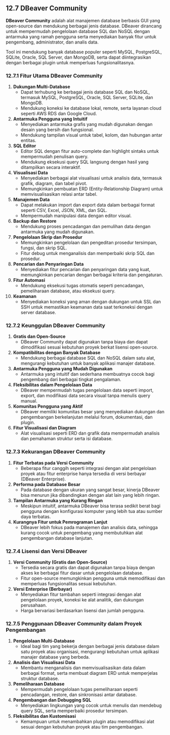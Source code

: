 ## 12.7 DBeaver Community

**DBeaver Community** adalah alat manajemen database berbasis GUI yang open-source dan mendukung berbagai jenis database. DBeaver dirancang untuk mempermudah pengelolaan database SQL dan NoSQL dengan antarmuka yang ramah pengguna serta menyediakan banyak fitur untuk pengembang, administrator, dan analis data.

Tool ini mendukung banyak database populer seperti MySQL, PostgreSQL, SQLite, Oracle, SQL Server, dan MongoDB, serta dapat diintegrasikan dengan berbagai plugin untuk memperluas fungsionalitasnya.

### **12.7.1 Fitur Utama DBeaver Community**

1. **Dukungan Multi-Database**
    - Dapat terhubung ke berbagai jenis database SQL dan NoSQL, termasuk MySQL, PostgreSQL, Oracle, SQL Server, SQLite, dan MongoDB.
    - Mendukung koneksi ke database lokal, remote, serta layanan cloud seperti AWS RDS dan Google Cloud.
2. **Antarmuka Pengguna yang Intuitif**
    - Menyediakan antarmuka grafis yang mudah digunakan dengan desain yang bersih dan fungsional.
    - Mendukung tampilan visual untuk tabel, kolom, dan hubungan antar entitas.
3. **SQL Editor**
    - Editor SQL dengan fitur auto-complete dan highlight sintaks untuk mempermudah penulisan query.
    - Mendukung eksekusi query SQL langsung dengan hasil yang ditampilkan secara interaktif.
4. **Visualisasi Data**
    - Menyediakan berbagai alat visualisasi untuk analisis data, termasuk grafik, diagram, dan tabel pivot.
    - Memungkinkan pembuatan ERD (Entity-Relationship Diagram) untuk memvisualisasikan relasi antar tabel.
5. **Manajemen Data**
    - Dapat melakukan import dan export data dalam berbagai format seperti CSV, Excel, JSON, XML, dan SQL.
    - Mempermudah manipulasi data dengan editor visual.
6. **Backup dan Restore**
    - Mendukung proses pencadangan dan pemulihan data dengan antarmuka yang mudah digunakan.
7. **Pengelolaan Skrip dan Prosedur**
    - Memungkinkan pengelolaan dan pengeditan prosedur tersimpan, fungsi, dan skrip SQL.
    - Fitur debug untuk menganalisis dan memperbaiki skrip SQL dan prosedur.
8. **Pencarian dan Penyaringan Data**
    - Menyediakan fitur pencarian dan penyaringan data yang kuat, memungkinkan pencarian dengan berbagai kriteria dan pengaturan.
9. **Fitur Automasi**
    - Mendukung eksekusi tugas otomatis seperti pencadangan, pemeliharaan database, atau eksekusi query.
10. **Keamanan**
    - Menyediakan koneksi yang aman dengan dukungan untuk SSL dan SSH untuk memastikan keamanan data saat terkoneksi dengan server database.

### **12.7.2 Keunggulan DBeaver Community**

1. **Gratis dan Open-Source**
    - DBeaver Community dapat digunakan tanpa biaya dan dapat dimodifikasi sesuai kebutuhan proyek berkat lisensi open-source.
2. **Kompatibilitas dengan Banyak Database**
    - Mendukung berbagai database SQL dan NoSQL dalam satu alat, mengurangi kebutuhan untuk banyak aplikasi manajer database.
3. **Antarmuka Pengguna yang Mudah Digunakan**
    - Antarmuka yang intuitif dan sederhana membuatnya cocok bagi pengembang dari berbagai tingkat pengalaman.
4. **Fleksibilitas dalam Pengelolaan Data**
    - DBeaver mempermudah tugas pengelolaan data seperti import, export, dan modifikasi data secara visual tanpa menulis query manual.
5. **Komunitas Pengguna yang Aktif**
    - DBeaver memiliki komunitas besar yang menyediakan dukungan dan pengembangan berkelanjutan melalui forum, dokumentasi, dan plugin.
6. **Fitur Visualisasi dan Diagram**
    - Alat visualisasi seperti ERD dan grafik data mempermudah analisis dan pemahaman struktur serta isi database.

### **12.7.3 Kekurangan DBeaver Community**

1. **Fitur Terbatas pada Versi Community**
    - Beberapa fitur canggih seperti integrasi dengan alat pengelolaan proyek atau fitur enterprise hanya tersedia di versi berbayar (DBeaver Enterprise).
2. **Performa pada Database Besar**
    - Pada database dengan ukuran yang sangat besar, kinerja DBeaver bisa menurun jika dibandingkan dengan alat lain yang lebih ringan.
3. **Tampilan Antarmuka yang Kurang Ringan**
    - Meskipun intuitif, antarmuka DBeaver bisa terasa sedikit berat bagi pengguna dengan konfigurasi komputer yang lebih tua atau sumber daya terbatas.
4. **Kurangnya Fitur untuk Pemrograman Lanjut**
    - DBeaver lebih fokus pada manajemen dan analisis data, sehingga kurang cocok untuk pengembang yang membutuhkan alat pengembangan database lanjutan.

### **12.7.4 Lisensi dan Versi DBeaver**

1. **Versi Community (Gratis dan Open-Source)**
    - Tersedia secara gratis dan dapat digunakan tanpa biaya dengan akses ke berbagai fitur dasar untuk pengelolaan database.
    - Fitur open-source memungkinkan pengguna untuk memodifikasi dan memperluas fungsionalitas sesuai kebutuhan.
2. **Versi Enterprise (Berbayar)**
    - Menyediakan fitur tambahan seperti integrasi dengan alat pengelolaan proyek, koneksi ke alat analitik, dan dukungan perusahaan.
    - Harga bervariasi berdasarkan lisensi dan jumlah pengguna.

### **12.7.5 Penggunaan DBeaver Community dalam Proyek Pengembangan**

1. **Pengelolaan Multi-Database**
    - Ideal bagi tim yang bekerja dengan berbagai jenis database dalam satu proyek atau organisasi, mengurangi kebutuhan untuk aplikasi manajer database yang berbeda.
2. **Analisis dan Visualisasi Data**
    - Membantu menganalisis dan memvisualisasikan data dalam berbagai format, serta membuat diagram ERD untuk memperjelas struktur database.
3. **Pemeliharaan Database**
    - Mempermudah pengelolaan tugas pemeliharaan seperti pencadangan, restore, dan sinkronisasi antar database.
4. **Pengembangan dan Debugging SQL**
    - Menyediakan lingkungan yang cocok untuk menulis dan mendebug query SQL, serta memperbaiki prosedur tersimpan.
5. **Fleksibilitas dan Kustomisasi**
    - Kemampuan untuk menambahkan plugin atau memodifikasi alat sesuai dengan kebutuhan proyek atau tim pengembangan.